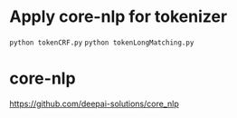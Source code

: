 # Apply core-nlp for tokenizer
`python tokenCRF.py`
`python tokenLongMatching.py`

# core-nlp
https://github.com/deepai-solutions/core_nlp
